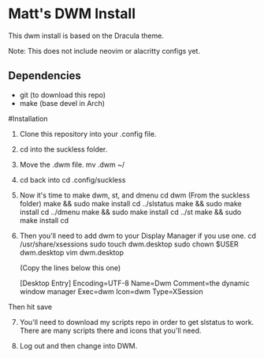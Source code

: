 # Matt's DWM Install

This dwm install is based on the Dracula theme. 


Note: This does not include neovim or alacritty configs yet.

## Dependencies
* git (to download this repo)
* make (base devel in Arch)

#Installation
1. Clone this repository into your .config file.
2. cd into the suckless folder.
3. Move the .dwm file.
    mv .dwm ~/
4. cd back into 
    cd .config/suckless
5. Now it's time to make dwm, st, and dmenu
  cd dwm (From the suckless folder)
  make && sudo make install
  cd ../slstatus
  make && sudo make install
  cd ../dmenu
  make && sudo make install
  cd ../st
  make && sudo make install
  cd

6. Then you'll need to add dwm to your Display Manager if you use one.
    cd /usr/share/xsessions 
    sudo touch dwm.desktop
    sudo chown $USER dwm.desktop
    vim dwm.desktop
    
    (Copy the lines below this one)
    
    [Desktop Entry]
    Encoding=UTF-8
    Name=Dwm
    Comment=the dynamic window manager
    Exec=dwm
    Icon=dwm
    Type=XSession 

Then hit save

7. You'll need to download my scripts repo in order to get slstatus to work. There are many scripts there and icons that you'll need.

8. Log out and then change into DWM.


